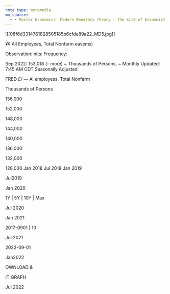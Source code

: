 ```yaml
---
note_type: metamedia
mm_source:
  - - Mosler Economics  Modern Monetary Theory - The Site of Economist Warren MoslerMosler Economics  Modern Monetary Theory  The Site of Economist Warren Mosler.md
---
```


![[08f6d3314761828505185b6cfde89a22_MD5.jpg]]

¥¢ All Employees, Total Nonfarm eavems)

Observation: nits: Frequency:

Sep 2022: 153,018 (- more) ~ Thousands of Persons, ~ Monthly
Updated: 7:45 AM CDT Seasonally Adjusted

FRED £/ — Al employess, Total Nonfarm

Thousands of Persons

156,000

152,000

148,000

144,000

140,000

136,000

132,000

128,000
Jan 2018 Jul 2018 Jan 2019

Jul2019

Jan 2020

1Y | 5Y | 10Y | Max

Jul 2020

Jan 2021

2017-0901 | 10

Jul 2021

2022-09-01

Jan2022

OWNLOAD &

IT GRAPH

Jul 2022

